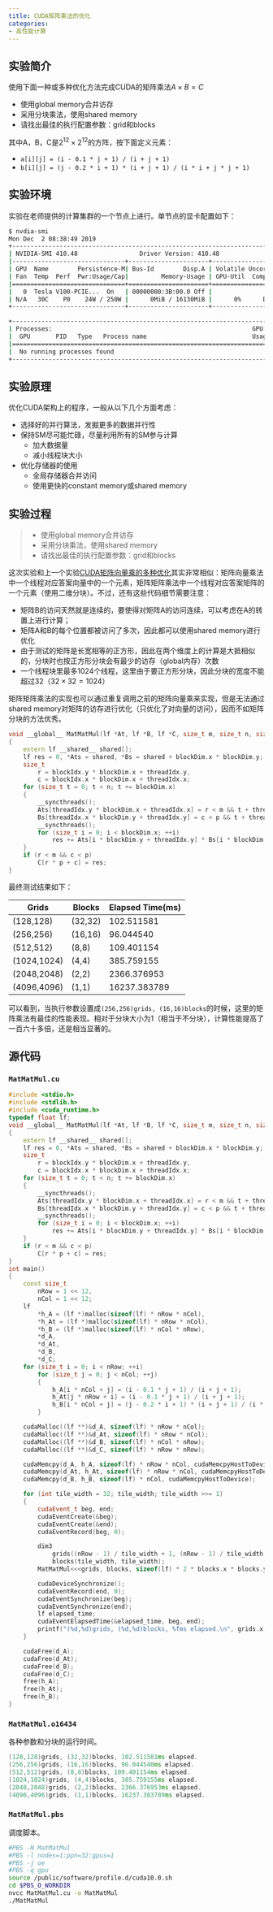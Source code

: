 ```yaml
---
title: CUDA矩阵乘法的优化
categories:
- 高性能计算
---
```

## 实验简介

使用下面一种或多种优化方法完成CUDA的矩阵乘法$A\times B=C$

- 使用global memory合并访存
- 采用分块乘法，使用shared memory
- 请找出最佳的执行配置参数：grid和blocks

其中A，B，C是$2^{12}\times 2^{12}$的方阵，按下面定义元素：

- `a[i][j] = (i - 0.1 * j + 1) / (i + j + 1)`
- `b[i][j] = (j - 0.2 * i + 1) * (i + j + 1) / (i * i + j * j + 1)`

## 实验环境

实验在老师提供的计算集群的一个节点上进行。单节点的显卡配置如下：

```bash
$ nvdia-smi
Mon Dec  2 08:38:49 2019
+-----------------------------------------------------------------------------+
| NVIDIA-SMI 410.48                 Driver Version: 410.48                    |
|-------------------------------+----------------------+----------------------+
| GPU  Name        Persistence-M| Bus-Id        Disp.A | Volatile Uncorr. ECC |
| Fan  Temp  Perf  Pwr:Usage/Cap|         Memory-Usage | GPU-Util  Compute M. |
|===============================+======================+======================|
|   0  Tesla V100-PCIE...  On   | 00000000:3B:00.0 Off |                    0 |
| N/A   30C    P0    24W / 250W |      0MiB / 16130MiB |      0%      Default |
+-------------------------------+----------------------+----------------------+

+-----------------------------------------------------------------------------+
| Processes:                                                       GPU Memory |
|  GPU       PID   Type   Process name                             Usage      |
|=============================================================================|
|  No running processes found                                                 |
+-----------------------------------------------------------------------------+
```

## 实验原理

优化CUDA架构上的程序，一般从以下几个方面考虑：

- 选择好的并行算法，发掘更多的数据并行性
- 保持SM尽可能忙碌，尽量利用所有的SM参与计算
  - 加大数据量
  - 减小线程块大小
- 优化存储器的使用
  - 全局存储器合并访问
  - 使用更快的constant memory或shared memory

## 实验过程

> - 使用global memory合并访存
> - 采用分块乘法，使用shared memory
> - 请找出最佳的执行配置参数：grid和blocks

这次实验和上一个实验[CUDA矩阵向量乘的多种优化](https://wu-kan.github.io/posts/高性能计算/CUDA矩阵向量乘的多种优化)其实非常相似：矩阵向量乘法中一个线程对应答案向量中的一个元素，矩阵矩阵乘法中一个线程对应答案矩阵的一个元素（使用二维分块）。不过，还有这些代码细节需要注意：

- 矩阵B的访问天然就是连续的，要使得对矩阵A的访问连续，可以考虑在A的转置上进行计算；
- 矩阵A和B的每个位置都被访问了多次，因此都可以使用shared memory进行优化
- 由于测试的矩阵是长宽相等的正方形，因此在两个维度上的计算是大抵相似的，分块时也按正方形分块会有最少的访存（global内存）次数
- 一个线程块里最多1024个线程，这里由于要正方形分块，因此分块的宽度不能超过32（$32\times 32=1024$）

矩阵矩阵乘法的实现也可以通过重复调用之前的矩阵向量乘来实现，但是无法通过shared memory对矩阵的访存进行优化（只优化了对向量的访问），因而不如矩阵分块的方法优秀。

```cpp
void __global__ MatMatMul(lf *At, lf *B, lf *C, size_t m, size_t n, size_t p)
{
	extern lf __shared__ shared[];
	lf res = 0, *Ats = shared, *Bs = shared + blockDim.x * blockDim.y;
	size_t
		r = blockIdx.y * blockDim.x + threadIdx.y,
		c = blockIdx.x * blockDim.x + threadIdx.x;
	for (size_t t = 0; t < n; t += blockDim.x)
	{
		__syncthreads();
		Ats[threadIdx.y * blockDim.x + threadIdx.x] = r < m && t + threadIdx.x < n ? At[(t + threadIdx.x) * m + r] : 0;
		Bs[threadIdx.x * blockDim.y + threadIdx.y] = c < p && t + threadIdx.y < n ? B[(t + threadIdx.y) * p + c] : 0;
		__syncthreads();
		for (size_t i = 0; i < blockDim.x; ++i)
			res += Ats[i * blockDim.y + threadIdx.y] * Bs[i * blockDim.x + threadIdx.x];
	}
	if (r < m && c < p)
		C[r * p + c] = res;
}
```

最终测试结果如下：

|Grids|Blocks|Elapsed Time(ms)|
|-|-|-|
|(128,128)|(32,32)|102.511581|
|(256,256)|(16,16)|96.044540|
|(512,512)|(8,8)|109.401154|
|(1024,1024)|(4,4)|385.759155|
|(2048,2048)|(2,2)|2366.376953|
|(4096,4096)|(1,1)|16237.383789|

可以看到，当执行参数设置成`(256,256)grids, (16,16)blocks`的时候，这里的矩阵乘法有最佳的性能表现。相对于分块大小为1（相当于不分块），计算性能提高了一百六十多倍，还是相当显著的。

## 源代码

### `MatMatMul.cu`

```cpp
#include <stdio.h>
#include <stdlib.h>
#include <cuda_runtime.h>
typedef float lf;
void __global__ MatMatMul(lf *At, lf *B, lf *C, size_t m, size_t n, size_t p)
{
	extern lf __shared__ shared[];
	lf res = 0, *Ats = shared, *Bs = shared + blockDim.x * blockDim.y;
	size_t
		r = blockIdx.y * blockDim.x + threadIdx.y,
		c = blockIdx.x * blockDim.x + threadIdx.x;
	for (size_t t = 0; t < n; t += blockDim.x)
	{
		__syncthreads();
		Ats[threadIdx.y * blockDim.x + threadIdx.x] = r < m && t + threadIdx.x < n ? At[(t + threadIdx.x) * m + r] : 0;
		Bs[threadIdx.x * blockDim.y + threadIdx.y] = c < p && t + threadIdx.y < n ? B[(t + threadIdx.y) * p + c] : 0;
		__syncthreads();
		for (size_t i = 0; i < blockDim.x; ++i)
			res += Ats[i * blockDim.y + threadIdx.y] * Bs[i * blockDim.x + threadIdx.x];
	}
	if (r < m && c < p)
		C[r * p + c] = res;
}
int main()
{
	const size_t
		nRow = 1 << 12,
		nCol = 1 << 12;
	lf
		*h_A = (lf *)malloc(sizeof(lf) * nRow * nCol),
		*h_At = (lf *)malloc(sizeof(lf) * nRow * nCol),
		*h_B = (lf *)malloc(sizeof(lf) * nCol * nRow),
		*d_A,
		*d_At,
		*d_B,
		*d_C;
	for (size_t i = 0; i < nRow; ++i)
		for (size_t j = 0; j < nCol; ++j)
		{
			h_A[i * nCol + j] = (i - 0.1 * j + 1) / (i + j + 1);
			h_At[j * nRow + i] = (i - 0.1 * j + 1) / (i + j + 1);
			h_B[i * nCol + j] = (j - 0.2 * i + 1) * (i + j + 1) / (i * i + j * j + 1);
		}

	cudaMalloc((lf **)&d_A, sizeof(lf) * nRow * nCol);
	cudaMalloc((lf **)&d_At, sizeof(lf) * nRow * nCol);
	cudaMalloc((lf **)&d_B, sizeof(lf) * nCol * nRow);
	cudaMalloc((lf **)&d_C, sizeof(lf) * nRow * nRow);

	cudaMemcpy(d_A, h_A, sizeof(lf) * nRow * nCol, cudaMemcpyHostToDevice);
	cudaMemcpy(d_At, h_At, sizeof(lf) * nRow * nCol, cudaMemcpyHostToDevice);
	cudaMemcpy(d_B, h_B, sizeof(lf) * nCol, cudaMemcpyHostToDevice);

	for (int tile_width = 32; tile_width; tile_width >>= 1)
	{
		cudaEvent_t beg, end;
		cudaEventCreate(&beg);
		cudaEventCreate(&end);
		cudaEventRecord(beg, 0);

		dim3
			grids((nRow - 1) / tile_width + 1, (nRow - 1) / tile_width + 1),
			blocks(tile_width, tile_width);
		MatMatMul<<<grids, blocks, sizeof(lf) * 2 * blocks.x * blocks.y>>>(d_At, d_B, d_C, nRow, nCol, nRow);

		cudaDeviceSynchronize();
		cudaEventRecord(end, 0);
		cudaEventSynchronize(beg);
		cudaEventSynchronize(end);
		lf elapsed_time;
		cudaEventElapsedTime(&elapsed_time, beg, end);
		printf("(%d,%d)grids, (%d,%d)blocks, %fms elapsed.\n", grids.x, grids.y, blocks.x, blocks.y, elapsed_time);
	}

	cudaFree(d_A);
	cudaFree(d_At);
	cudaFree(d_B);
	cudaFree(d_C);
	free(h_A);
	free(h_At);
	free(h_B);
}
```

### `MatMatMul.o16434`

各种参数和分块的运行时间。

```cpp
(128,128)grids, (32,32)blocks, 102.511581ms elapsed.
(256,256)grids, (16,16)blocks, 96.044540ms elapsed.
(512,512)grids, (8,8)blocks, 109.401154ms elapsed.
(1024,1024)grids, (4,4)blocks, 385.759155ms elapsed.
(2048,2048)grids, (2,2)blocks, 2366.376953ms elapsed.
(4096,4096)grids, (1,1)blocks, 16237.383789ms elapsed.
```

### `MatMatMul.pbs`

调度脚本。

```bash
#PBS -N MatMatMul
#PBS -l nodes=1:ppn=32:gpus=1
#PBS -j oe
#PBS -q gpu
source /public/software/profile.d/cuda10.0.sh
cd $PBS_O_WORKDIR
nvcc MatMatMul.cu -o MatMatMul
./MatMatMul
```
